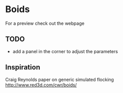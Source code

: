 # Boids
For a preview check out the webpage

## TODO 
- add a panel in the corner to adjust the parameters

## Inspiration
Craig Reynolds paper on generic simulated flocking http://www.red3d.com/cwr/boids/
